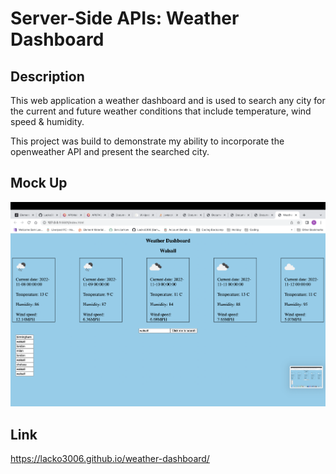 # Server-Side APIs: Weather Dashboard

## Description

This web application a weather dashboard and is used to search any city for the current and future weather conditions that include temperature, wind speed & humidity.

This project was build to demonstrate my ability to incorporate the openweather API and present the searched city.

## Mock Up
![Weather Dashboard](./assests/images/weather-dashboard.png)

## Link
https://lacko3006.github.io/weather-dashboard/